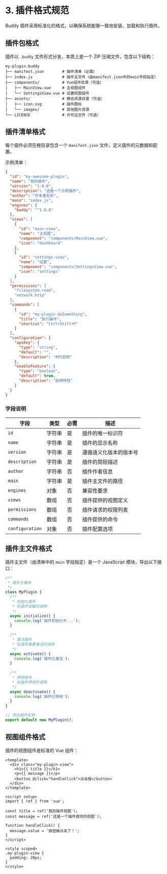 # 3. 插件格式规范

Buddy 插件采用标准化的格式，以确保系统能够一致地安装、加载和执行插件。

## 插件包格式

插件以 `.buddy` 文件形式分发，本质上是一个 ZIP 压缩文件，包含以下结构：

```text
my-plugin.buddy
├── manifest.json        # 插件清单（必需）
├── index.js             # 插件主文件（由manifest.json中的main字段指定）
├── components/          # Vue组件目录（可选）
│   ├── MainView.vue     # 主视图组件
│   └── SettingsView.vue # 设置视图组件
├── assets/              # 静态资源目录（可选）
│   ├── icon.svg         # 插件图标
│   └── images/          # 其他图片资源
└── LICENSE              # 许可证文件（可选）
```

## 插件清单格式

每个插件必须在根目录包含一个 `manifest.json` 文件，定义插件的元数据和配置。

示例清单：

```json
{
  "id": "my-awesome-plugin",
  "name": "我的插件",
  "version": "1.0.0",
  "description": "这是一个示例插件",
  "author": "开发者名称",
  "main": "index.js",
  "engines": {
    "buddy": "^1.0.0"
  },
  "views": [
    {
      "id": "main-view",
      "name": "主视图",
      "component": "components/MainView.vue",
      "icon": "dashboard"
    },
    {
      "id": "settings-view",
      "name": "设置",
      "component": "components/SettingsView.vue",
      "icon": "settings"
    }
  ],
  "permissions": [
    "filesystem.read",
    "network.http"
  ],
  "commands": [
    {
      "id": "my-plugin.doSomething",
      "title": "执行操作",
      "shortcut": "Ctrl+Shift+P"
    }
  ],
  "configuration": {
    "apiKey": {
      "type": "string",
      "default": "",
      "description": "API密钥"
    },
    "enableFeature": {
      "type": "boolean",
      "default": true,
      "description": "启用特性"
    }
  }
}
```

### 字段说明

| 字段 | 类型 | 必需 | 描述 |
|------|------|------|------|
| `id` | 字符串 | 是 | 插件的唯一标识符 |
| `name` | 字符串 | 是 | 插件的显示名称 |
| `version` | 字符串 | 是 | 遵循语义化版本的版本号 |
| `description` | 字符串 | 是 | 插件的简短描述 |
| `author` | 字符串 | 否 | 插件作者信息 |
| `main` | 字符串 | 是 | 插件主文件的路径 |
| `engines` | 对象 | 否 | 兼容性要求 |
| `views` | 数组 | 否 | 插件提供的视图定义 |
| `permissions` | 数组 | 否 | 插件请求的权限列表 |
| `commands` | 数组 | 否 | 插件提供的命令 |
| `configuration` | 对象 | 否 | 插件配置选项 |

## 插件主文件格式

插件主文件（由清单中的 `main` 字段指定）是一个 JavaScript 模块，导出以下接口：

```js
/**
 * 插件主模块
 */
class MyPlugin {
  /**
   * 初始化插件
   * 在插件加载时调用
   */
  async initialize() {
    console.log('插件初始化中...');
  }
  
  /**
   * 激活插件
   * 在插件需要激活时调用
   */
  async activate() {
    console.log('插件已激活');
  }
  
  /**
   * 停用插件
   * 在插件停用时调用
   */
  async deactivate() {
    console.log('插件已停用');
  }
}

// 导出插件实例
export default new MyPlugin();
```

## 视图组件格式

插件的视图组件是标准的 Vue 组件：

```vue
<template>
  <div class="my-plugin-view">
    <h1>{{ title }}</h1>
    <p>{{ message }}</p>
    <button @click="handleClick">点击我</button>
  </div>
</template>

<script setup>
import { ref } from 'vue';

const title = ref('我的插件视图');
const message = ref('这是一个插件提供的视图');

function handleClick() {
  message.value = '按钮被点击了！';
}
</script>

<style scoped>
.my-plugin-view {
  padding: 20px;
}
</style>
``` 